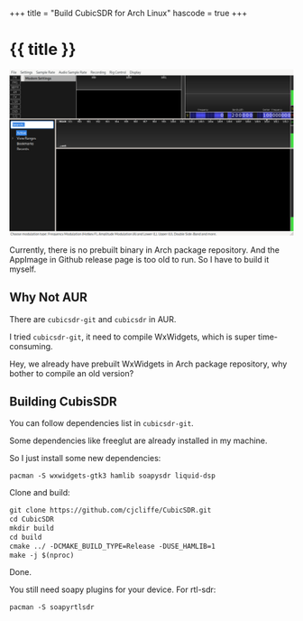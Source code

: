 +++
title = "Build CubicSDR for Arch Linux"
hascode = true
+++

# {{ title }}

![](/assets/images/cubicsdr.png)


Currently, there is no prebuilt binary in Arch package repository. 
And the AppImage in Github release page is too old to run.
So I have to build it myself.

## Why Not AUR

There are `cubicsdr-git` and `cubicsdr` in AUR.

I tried `cubicsdr-git`, it need to compile WxWidgets, which is super time-consuming.

Hey, we already have prebuilt WxWidgets in Arch package repository, why bother to compile an old version?

## Building CubisSDR

You can follow dependencies list in `cubicsdr-git`.

Some dependencies like freeglut are already installed in my machine.

So I just install some new dependencies:

```
pacman -S wxwidgets-gtk3 hamlib soapysdr liquid-dsp
```

Clone and build:

```
git clone https://github.com/cjcliffe/CubicSDR.git
cd CubicSDR
mkdir build
cd build
cmake ../ -DCMAKE_BUILD_TYPE=Release -DUSE_HAMLIB=1
make -j $(nproc)
```

Done.

You still need soapy plugins for your device. For rtl-sdr:

```
pacman -S soapyrtlsdr
```

